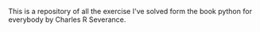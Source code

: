 This is a repository of all the exercise I've solved form the book python for everybody by Charles R Severance.
